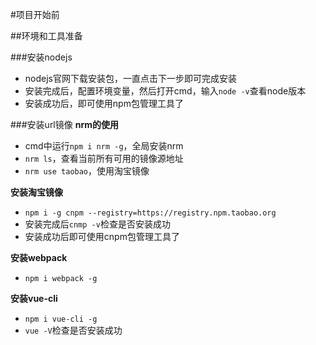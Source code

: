#项目开始前

##环境和工具准备

###安装nodejs
* nodejs官网下载安装包，一直点击下一步即可完成安装
* 安装完成后，配置环境变量，然后打开cmd，输入`node -v`查看node版本
* 安装成功后，即可使用npm包管理工具了

###安装url镜像
**nrm的使用**
* cmd中运行`npm i nrm -g`，全局安装nrm
* `nrm ls`，查看当前所有可用的镜像源地址
* `nrm use taobao`，使用淘宝镜像

**安装淘宝镜像**
* `npm i -g cnpm --registry=https://registry.npm.taobao.org`
* 安装完成后`cnmp -v`检查是否安装成功
* 安装成功后即可使用cnpm包管理工具了

**安装webpack**
* `npm i webpack -g`

**安装vue-cli**
* `npm i vue-cli -g`
* `vue -V`检查是否安装成功